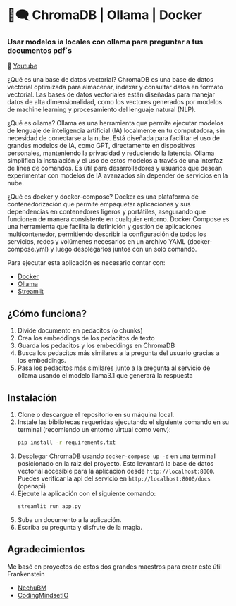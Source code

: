 
# 🧮🗨️  ChromaDB | Ollama | Docker
### Usar modelos ia locales con ollama para preguntar a tus documentos pdf´s

🚀 [Youtube](https://youtu.be/xTZwhgdj6z4)

¿Qué es una base de datos vectorial? ChromaDB es una base de datos vectorial optimizada para almacenar, indexar y consultar datos en formato vectorial. Las bases de datos vectoriales están diseñadas para manejar datos de alta dimensionalidad, como los vectores generados por modelos de machine learning y procesamiento del lenguaje natural (NLP).

¿Qué es ollama? Ollama es una herramienta que permite ejecutar modelos de lenguaje de inteligencia artificial (IA) localmente en tu computadora, sin necesidad de conectarse a la nube. Está diseñada para facilitar el uso de grandes modelos de IA, como GPT, directamente en dispositivos personales, manteniendo la privacidad y reduciendo la latencia. Ollama simplifica la instalación y el uso de estos modelos a través de una interfaz de línea de comandos. Es útil para desarrolladores y usuarios que desean experimentar con modelos de IA avanzados sin depender de servicios en la nube.

¿Qué es docker y docker-compose? Docker es una plataforma de contenedorización que permite empaquetar aplicaciones y sus dependencias en contenedores ligeros y portátiles, asegurando que funcionen de manera consistente en cualquier entorno. Docker Compose es una herramienta que facilita la definición y gestión de aplicaciones multicontenedor, permitiendo describir la configuración de todos los servicios, redes y volúmenes necesarios en un archivo YAML (docker-compose.yml) y luego desplegarlos juntos con un solo comando.

Para ejecutar esta aplicación es necesario contar con:
* [Docker](https://docs.docker.com/engine/install/)
* [Ollama](https://ollama.com/) 
* [Streamlit](https://streamlit.io/)


## ¿Cómo funciona?
1. Divide documento en pedacitos (o chunks)
2. Crea los embeddings de los pedacitos de texto
3. Guarda los pedacitos y los embeddings en ChromaDB
4. Busca los pedacitos más similares a la pregunta del usuario gracias a los embeddings.
5. Pasa los pedacitos más similares junto a la pregunta al servicio de ollama usando el modelo llama3.1 que generará la respuesta


## Instalación

1. Clone o descargue el repositorio en su máquina local.
2. Instale las bibliotecas requeridas ejecutando el siguiente comando en su terminal (recomiendo un entorno virtual como venv):
    ```bash
    pip install -r requirements.txt
    ```
3. Desplegar ChromaDB usando `docker-compose up -d` en una terminal posicionado en la raiz del proyecto. Esto levantará la base de datos vectorial accesible para la aplicacion desde `http://localhost:8000`. Puedes verificar la api del servicio en `http://localhost:8000/docs` (openapi)
4. Ejecute la aplicación con el siguiente comando:
    ```bash
    streamlit run app.py
    ```
1. Suba un documento a la aplicación.
2. Escriba su pregunta y disfrute de la magia.

## Agradecimientos
Me basé en proyectos de estos dos grandes maestros para crear este útil Frankenstein

- [NechuBM](https://www.youtube.com/@NechuBM)
- [CodingMindsetIO](https://www.youtube.com/@CodingMindsetIO)